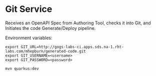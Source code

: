 # Git Service

Receives an OpenAPI Spec from Authoring Tool, checks it into Git, and Initiates the code Generate/Deploy pipeline.

Environment variables:
```
export GIT_URL=http://gogs-labs-ci.apps.sds.na-1.rht-labs.com/mhepburn/generated-code.git
export GIT_USERNAME=<username>
export GIT_PASSWORD=<password>

mvn quarkus:dev
```

